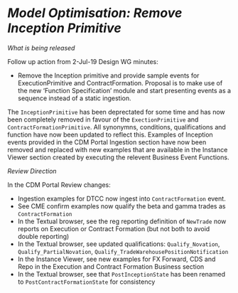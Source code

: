 # *Model Optimisation: Remove Inception Primitive*

_What is being released_

Follow up action from 2-Jul-19 Design WG minutes:
- Remove the Inception primitive and provide sample events for ExecutionPrimitive and ContractFormation. Proposal is to make use of the new ‘Function Specification’ module and start presenting events as a sequence instead of a static ingestion.

The `InceptionPrimitive` has been deprectated for some time and has now been completely removed in favour of the `ExectionPrimitive` and `ContractFormationPrimitive`. All synonymns, conditions, qualifications and function have now been updated to reflect this. Examples of Inception events provided in the CDM Portal Ingestion section have now been removed and replaced with new examples that are available in the Instance Viewer section created by executing the relevent Business Event Functions.


_Review Direction_

In the CDM Portal Review changes:

- Ingestion examples for DTCC now ingest into `ContractFormation` event.
- See CME confirm examples now qualify the beta and gamma trades as `ContractFormation`
- In the Textual browser, see the reg reporting definition of `NewTrade` now reports on Execution or Contract Formation (but not both to avoid double reporting)
- In the Textual browser, see updated qualifications: `Qualify_Novation`, `Qualify_PartialNovation`, `Qualify_TradeWarehousePositionNotification`
- In the Instance Viewer, see new examples for FX Forward, CDS and Repo in the Execution and Contract Formation Business section
- In the Textual browser, see that `PostInceptionState` has been renamed to `PostContractFormationState` for consistency
